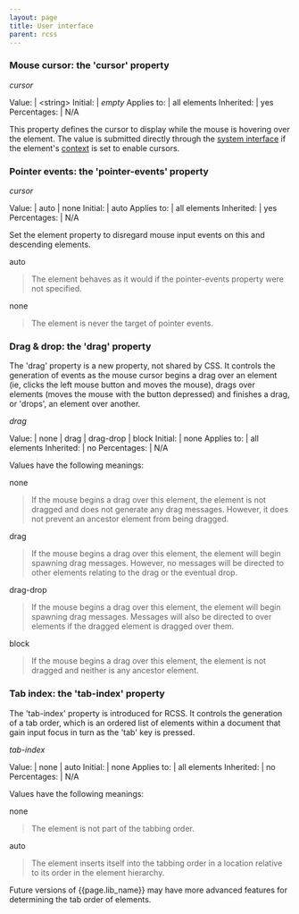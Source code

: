 ```yaml
---
layout: page
title: User interface
parent: rcss
---
```


### Mouse cursor: the 'cursor' property

*cursor*

Value: | \<string\>
Initial: | *empty*
Applies to: | all elements
Inherited: | yes
Percentages: | N/A

This property defines the cursor to display while the mouse is hovering over the element. The value is submitted directly through the [system interface](../cpp_manual/interfaces.html#the-system-interface) if the element's [context](../cpp_manual/contexts.html#mouse-cursor) is set to enable cursors.

### Pointer events: the 'pointer-events' property

*cursor*

Value: | auto \| none
Initial: | auto
Applies to: | all elements
Inherited: | yes
Percentages: | N/A

Set the element property to disregard mouse input events on this and descending elements.


auto
> The element behaves as it would if the pointer-events property were not specified.

none
> The element is never the target of pointer events.


### Drag & drop: the 'drag' property

The 'drag' property is a new property, not shared by CSS. It controls the generation of events as the mouse cursor begins a drag over an element (ie, clicks the left mouse button and moves the mouse), drags over elements (moves the mouse with the button depressed) and finishes a drag, or 'drops', an element over another.

*drag*

Value: | none \| drag \| drag-drop \| block
Initial: | none
Applies to: | all elements
Inherited: | no
Percentages: | N/A

Values have the following meanings:

none
>If the mouse begins a drag over this element, the element is not dragged and does not generate any drag messages. However, it does not prevent an ancestor element from being dragged. 

drag
>If the mouse begins a drag over this element, the element will begin spawning drag messages. However, no messages will be directed to other elements relating to the drag or the eventual drop. 

drag-drop
>If the mouse begins a drag over this element, the element will begin spawning drag messages. Messages will also be directed to over elements if the dragged element is dragged over them. 

block
>If the mouse begins a drag over this element, the element is not dragged and neither is any ancestor element. 

### Tab index: the 'tab-index' property

The 'tab-index' property is introduced for RCSS. It controls the generation of a tab order, which is an ordered list of elements within a document that gain input focus in turn as the 'tab' key is pressed.

*tab-index*

Value: | none \| auto
Initial: | none
Applies to: | all elements
Inherited: | no
Percentages: | N/A

Values have the following meanings:

none
>The element is not part of the tabbing order. 

auto
>The element inserts itself into the tabbing order in a location relative to its order in the element hierarchy. 

Future versions of {{page.lib_name}} may have more advanced features for determining the tab order of elements. 